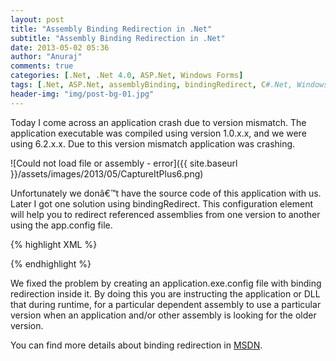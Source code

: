 ```yaml
---
layout: post
title: "Assembly Binding Redirection in .Net"
subtitle: "Assembly Binding Redirection in .Net"
date: 2013-05-02 05:36
author: "Anuraj"
comments: true
categories: [.Net, .Net 4.0, ASP.Net, Windows Forms]
tags: [.Net, ASP.Net, assemblyBinding, bindingRedirect, C#.Net, Windows Forms]
header-img: "img/post-bg-01.jpg"
---
```

Today I come across an application crash due to version mismatch. The application executable was compiled using version 1.0.x.x, and we were using 6.2.x.x. Due to this version mismatch application was crashing. 

![Could not load file or assembly - error]({{ site.baseurl }}/assets/images/2013/05/CaptureItPlus6.png)

Unfortunately we donâ€™t have the source code of this application with us. Later I got one solution using bindingRedirect. This configuration element will help you to redirect referenced assemblies from one version to another using the app.config file. 

{% highlight XML %}
<?xml version="1.0"?>
<configuration>
	<runtime>
		<assemblyBinding xmlns="urn:schemas-microsoft-com:asm.v1">
			<dependentAssembly>
				<assemblyIdentity name="Microsoft.Ink" 
					publicKeyToken="31BF3856AD364E35" culture="neutral"/>
				<bindingRedirect oldVersion="0.0.0.0-6.1.0.0" 
					newVersion="6.1.0.0"/>
			</dependentAssembly>
		</assemblyBinding>
	</runtime>
</configuration>
{% endhighlight %}

We fixed the problem by creating an application.exe.config file with binding redirection inside it. By doing this you are instructing the application or DLL that during runtime, for a particular dependent assembly to use a particular version when an application and/or other assembly is looking for the older version. 

You can find more details about binding redirection in [MSDN](http://msdn.microsoft.com/en-us/library/7wd6ex19.aspx).

